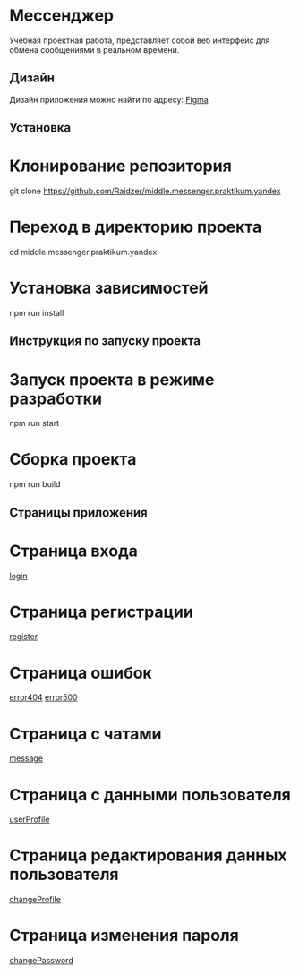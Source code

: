 # Мессенджер

Учебная проектная работа, представляет собой веб интерфейс для обмена сообщениями в реальном времени.

## Дизайн

Дизайн приложения можно найти по адресу: [Figma](https://www.figma.com/design/jF5fFFzgGOxQeB4CmKWTiE/Chat_external_link?node-id=0-1&p=f)

## Установка

# Клонирование репозитория

git clone https://github.com/Raidzer/middle.messenger.praktikum.yandex

# Переход в директорию проекта

cd middle.messenger.praktikum.yandex

# Установка зависимостей

npm run install

## Инструкция по запуску проекта

# Запуск проекта в режиме разработки

npm run start

# Сборка проекта

npm run build

## Страницы приложения

# Страница входа

[login](https://raidzermessenger.netlify.app/src/pages/login/login)

# Страница регистрации

[register](https://raidzermessenger.netlify.app/src/pages/register/register)

# Страница ошибок

[error404](https://raidzermessenger.netlify.app/src/pages/error404/error404)
[error500](https://raidzermessenger.netlify.app/src/pages/error500/error500)

# Страница с чатами

[message](https://raidzermessenger.netlify.app/src/pages/message/message)

# Страница с данными пользователя

[userProfile](https://raidzermessenger.netlify.app/src/pages/userprofile/userprofile)

# Страница редактирования данных пользователя

[changeProfile](https://raidzermessenger.netlify.app/src/pages/changeprofile/changeprofile)

# Страница изменения пароля

[changePassword](https://raidzermessenger.netlify.app/src/pages/changepassword/changepassword)
